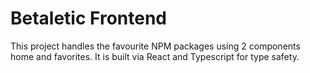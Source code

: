 # Betaletic Frontend

This project handles the favourite NPM packages using 2 components home and favorites. 
It is built via React and Typescript for type safety.

